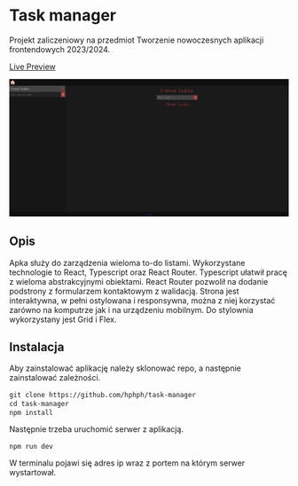 # Task manager

Projekt zaliczeniowy na przedmiot Tworzenie nowoczesnych aplikacji frontendowych 2023/2024.

[Live Preview](https://hphph.github.io/task-manager)

![Widok apki](page_screen.jpg)

## Opis
Apka służy do zarządzenia wieloma to-do listami. Wykorzystane technologie to React, Typescript oraz React Router. Typescript ułatwił pracę z wieloma abstrakcyjnymi obiektami. React Router pozwolił na dodanie podstrony z formularzem kontaktowym z walidacją. Strona jest interaktywna, w pełni ostylowana i responsywna, można z niej korzystać zarówno na komputrze jak i na urządzeniu mobilnym. Do stylownia wykorzystany jest Grid i Flex.

## Instalacja
Aby zainstalować aplikację należy sklonować repo, a następnie zainstalować zależności.
```
git clone https://github.com/hphph/task-manager
cd task-manager
npm install
```

Następnie trzeba uruchomić serwer z aplikacją.
```
npm run dev
```
W terminalu pojawi się adres ip wraz z portem na którym serwer wystartował.